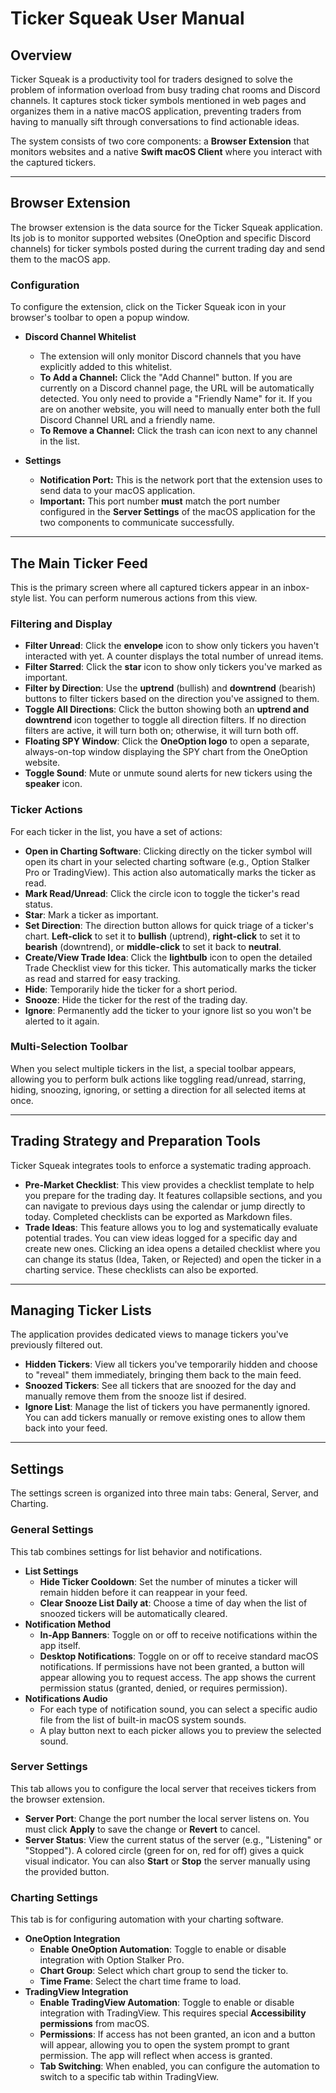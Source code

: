 # Ticker Squeak User Manual

## Overview

Ticker Squeak is a productivity tool for traders designed to solve the problem of information overload from busy trading chat rooms and Discord channels. It captures stock ticker symbols mentioned in web pages and organizes them in a native macOS application, preventing traders from having to manually sift through conversations to find actionable ideas.

The system consists of two core components: a **Browser Extension** that monitors websites and a native **Swift macOS Client** where you interact with the captured tickers.

***

## Browser Extension

The browser extension is the data source for the Ticker Squeak application. Its job is to monitor supported websites (OneOption and specific Discord channels) for ticker symbols posted during the current trading day and send them to the macOS app.

### Configuration

To configure the extension, click on the Ticker Squeak icon in your browser's toolbar to open a popup window.

* **Discord Channel Whitelist**
    * The extension will only monitor Discord channels that you have explicitly added to this whitelist.
    * **To Add a Channel:** Click the "Add Channel" button. If you are currently on a Discord channel page, the URL will be automatically detected. You only need to provide a "Friendly Name" for it. If you are on another website, you will need to manually enter both the full Discord Channel URL and a friendly name.
    * **To Remove a Channel:** Click the trash can icon next to any channel in the list.

* **Settings**
    * **Notification Port:** This is the network port that the extension uses to send data to your macOS application.
    * **Important:** This port number **must** match the port number configured in the **Server Settings** of the macOS application for the two components to communicate successfully.

***

## The Main Ticker Feed

This is the primary screen where all captured tickers appear in an inbox-style list. You can perform numerous actions from this view.

### Filtering and Display

* **Filter Unread**: Click the **envelope** icon to show only tickers you haven't interacted with yet. A counter displays the total number of unread items.
* **Filter Starred**: Click the **star** icon to show only tickers you've marked as important.
* **Filter by Direction**: Use the **uptrend** (bullish) and **downtrend** (bearish) buttons to filter tickers based on the direction you've assigned to them.
* **Toggle All Directions**: Click the button showing both an **uptrend and downtrend** icon together to toggle all direction filters. If no direction filters are active, it will turn both on; otherwise, it will turn both off.
* **Floating SPY Window**: Click the **OneOption logo** to open a separate, always-on-top window displaying the SPY chart from the OneOption website.
* **Toggle Sound**: Mute or unmute sound alerts for new tickers using the **speaker** icon.

### Ticker Actions

For each ticker in the list, you have a set of actions:

* **Open in Charting Software**: Clicking directly on the ticker symbol will open its chart in your selected charting software (e.g., Option Stalker Pro or TradingView). This action also automatically marks the ticker as read.
* **Mark Read/Unread**: Click the circle icon to toggle the ticker's read status.
* **Star**: Mark a ticker as important.
* **Set Direction**: The direction button allows for quick triage of a ticker's chart. **Left-click** to set it to **bullish** (uptrend), **right-click** to set it to **bearish** (downtrend), or **middle-click** to set it back to **neutral**.
* **Create/View Trade Idea**: Click the **lightbulb** icon to open the detailed Trade Checklist view for this ticker. This automatically marks the ticker as read and starred for easy tracking.
* **Hide**: Temporarily hide the ticker for a short period.
* **Snooze**: Hide the ticker for the rest of the trading day.
* **Ignore**: Permanently add the ticker to your ignore list so you won't be alerted to it again.

### Multi-Selection Toolbar

When you select multiple tickers in the list, a special toolbar appears, allowing you to perform bulk actions like toggling read/unread, starring, hiding, snoozing, ignoring, or setting a direction for all selected items at once.

***

## Trading Strategy and Preparation Tools

Ticker Squeak integrates tools to enforce a systematic trading approach.

* **Pre-Market Checklist**: This view provides a checklist template to help you prepare for the trading day. It features collapsible sections, and you can navigate to previous days using the calendar or jump directly to today. Completed checklists can be exported as Markdown files.
* **Trade Ideas**: This feature allows you to log and systematically evaluate potential trades. You can view ideas logged for a specific day and create new ones. Clicking an idea opens a detailed checklist where you can change its status (Idea, Taken, or Rejected) and open the ticker in a charting service. These checklists can also be exported.

***

## Managing Ticker Lists

The application provides dedicated views to manage tickers you've previously filtered out.

* **Hidden Tickers**: View all tickers you've temporarily hidden and choose to "reveal" them immediately, bringing them back to the main feed.
* **Snoozed Tickers**: See all tickers that are snoozed for the day and manually remove them from the snooze list if desired.
* **Ignore List**: Manage the list of tickers you have permanently ignored. You can add tickers manually or remove existing ones to allow them back into your feed.

***

## Settings

The settings screen is organized into three main tabs: General, Server, and Charting.

### General Settings

This tab combines settings for list behavior and notifications.

* **List Settings**
    * **Hide Ticker Cooldown**: Set the number of minutes a ticker will remain hidden before it can reappear in your feed.
    * **Clear Snooze List Daily at**: Choose a time of day when the list of snoozed tickers will be automatically cleared.
* **Notification Method**
    * **In-App Banners**: Toggle on or off to receive notifications within the app itself.
    * **Desktop Notifications**: Toggle on or off to receive standard macOS notifications. If permissions have not been granted, a button will appear allowing you to request access. The app shows the current permission status (granted, denied, or requires permission).
* **Notifications Audio**
    * For each type of notification sound, you can select a specific audio file from the list of built-in macOS system sounds.
    * A play button next to each picker allows you to preview the selected sound.

### Server Settings

This tab allows you to configure the local server that receives tickers from the browser extension.

* **Server Port**: Change the port number the local server listens on. You must click **Apply** to save the change or **Revert** to cancel.
* **Server Status**: View the current status of the server (e.g., "Listening" or "Stopped"). A colored circle (green for on, red for off) gives a quick visual indicator. You can also **Start** or **Stop** the server manually using the provided button.

### Charting Settings

This tab is for configuring automation with your charting software.

* **OneOption Integration**
    * **Enable OneOption Automation**: Toggle to enable or disable integration with Option Stalker Pro.
    * **Chart Group**: Select which chart group to send the ticker to.
    * **Time Frame**: Select the chart time frame to load.
* **TradingView Integration**
    * **Enable TradingView Automation**: Toggle to enable or disable integration with TradingView. This requires special **Accessibility permissions** from macOS.
    * **Permissions**: If access has not been granted, an icon and a button will appear, allowing you to open the system prompt to grant permission. The app will reflect when access is granted.
    * **Tab Switching**: When enabled, you can configure the automation to switch to a specific tab within TradingView.
